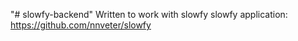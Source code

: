 "# slowfy-backend" 
Written to work with slowfy
slowfy application: https://github.com/nnveter/slowfy
